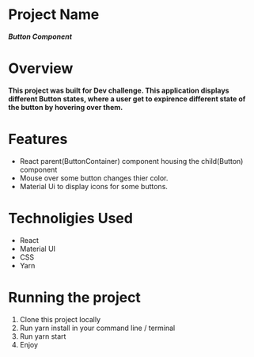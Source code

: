 # Project Name

***Button Component***

# Overview

**This project was built for Dev challenge. This application displays different Button states, where a user get to expirence different state of the button by hovering over them.**

# Features

* React parent(ButtonContainer) component housing the child(Button) component
* Mouse over some button changes thier color.
* Material Ui to display icons for some buttons.


# Technoligies Used
-  React
- Material UI
- CSS
- Yarn



# Running the project

1. Clone this project locally
2. Run yarn install in your command line / terminal
3. Run yarn start
4. Enjoy

